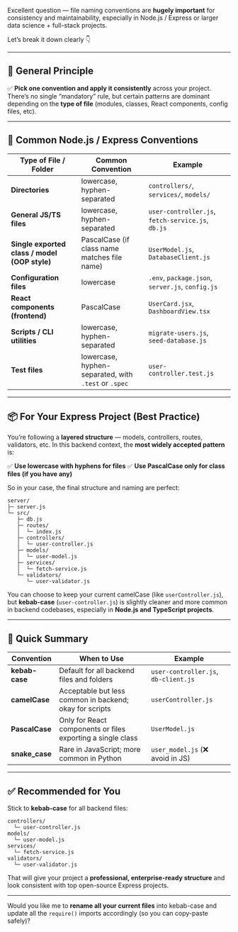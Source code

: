 Excellent question — file naming conventions are **hugely important** for consistency and maintainability, especially in Node.js / Express or larger data science + full-stack projects.

Let’s break it down clearly 👇

---

## 🧭 General Principle

✅ **Pick one convention and apply it consistently** across your project.
There’s no single “mandatory” rule, but certain patterns are dominant depending on the **type of file** (modules, classes, React components, config files, etc).

---

## 📁 Common Node.js / Express Conventions

| Type of File / Folder                         | Common Convention                                    | Example                                           |
| --------------------------------------------- | ---------------------------------------------------- | ------------------------------------------------- |
| **Directories**                               | lowercase, hyphen-separated                          | `controllers/`, `services/`, `models/`            |
| **General JS/TS files**                       | lowercase, hyphen-separated                          | `user-controller.js`, `fetch-service.js`, `db.js` |
| **Single exported class / model (OOP style)** | PascalCase (if class name matches file name)         | `UserModel.js`, `DatabaseClient.js`               |
| **Configuration files**                       | lowercase                                            | `.env`, `package.json`, `server.js`, `config.js`  |
| **React components (frontend)**               | PascalCase                                           | `UserCard.jsx`, `DashboardView.tsx`               |
| **Scripts / CLI utilities**                   | lowercase, hyphen-separated                          | `migrate-users.js`, `seed-database.js`            |
| **Test files**                                | lowercase, hyphen-separated, with `.test` or `.spec` | `user-controller.test.js`                         |

---

## 📦 For Your Express Project (Best Practice)

You’re following a **layered structure** — models, controllers, routes, validators, etc.
In this backend context, the **most widely accepted pattern** is:

✅ **Use lowercase with hyphens for files**
✅ **Use PascalCase only for class files (if you have any)**

So in your case, the final structure and naming are perfect:

```
server/
├─ server.js
└─ src/
   ├─ db.js
   ├─ routes/
   │  └─ index.js
   ├─ controllers/
   │  └─ user-controller.js
   ├─ models/
   │  └─ user-model.js
   ├─ services/
   │  └─ fetch-service.js
   └─ validators/
      └─ user-validator.js
```

You can choose to keep your current camelCase (like `userController.js`), but **kebab-case** (`user-controller.js`) is slightly cleaner and more common in backend codebases, especially in **Node.js and TypeScript projects**.

---

## 🧩 Quick Summary

| Convention     | When to Use                                                 | Example                              |
| -------------- | ----------------------------------------------------------- | ------------------------------------ |
| **kebab-case** | Default for all backend files and folders                   | `user-controller.js`, `db-client.js` |
| **camelCase**  | Acceptable but less common in backend; okay for scripts     | `userController.js`                  |
| **PascalCase** | Only for React components or files exporting a single class | `UserModel.js`                       |
| **snake_case** | Rare in JavaScript; more common in Python                   | `user_model.js` (❌ avoid in JS)      |

---

## ✅ Recommended for You

Stick to **kebab-case** for all backend files:

```
controllers/
  └─ user-controller.js
models/
  └─ user-model.js
services/
  └─ fetch-service.js
validators/
  └─ user-validator.js
```

That will give your project a **professional, enterprise-ready structure** and look consistent with top open-source Express projects.

---

Would you like me to **rename all your current files** into kebab-case and update all the `require()` imports accordingly (so you can copy-paste safely)?
